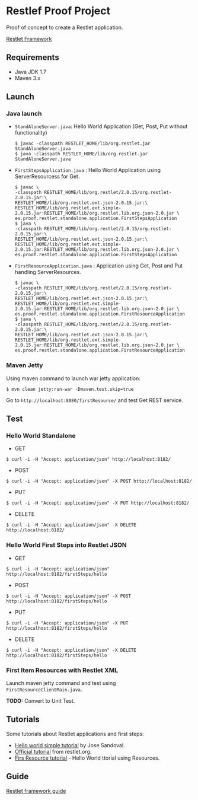 Restlef Proof Project
=======================

Proof of concept to create a Restlet application.

[Restlet Framework](http://restlet.org/)

## Requirements

* Java JDK 1.7 
* Maven 3.x 

## Launch

### Java launch

  * `StandAloneServer.java`: Hello World Application (Get, Post, Put without functionality)
    ```shell
    $ javac -classpath RESTLET_HOME/lib/org.restlet.jar StandAloneServer.java
    $ java -classpath RESTLET_HOME/lib/org.restlet.jar StandAloneServer.java
    ```
  * `FirstStepsApplication.java` : Hello World Application using ServerResourcess for Get.
    ```shell
    $ javac \
    -classpath RESTLET_HOME/lib/org.restlet/2.0.15/org.restlet-2.0.15.jar:\
    RESTLET_HOME/lib/org.restlet.ext.json-2.0.15.jar:\
    RESTLET_HOME/lib/org.restlet.ext.simple-2.0.15.jar:RESTLET_HOME/lib/org.restlet.lib.org.json-2.0.jar \
    es.proof.restlet.standalone.application.FirstStepsApplication
    $ java \
    -classpath RESTLET_HOME/lib/org.restlet/2.0.15/org.restlet-2.0.15.jar:\
    RESTLET_HOME/lib/org.restlet.ext.json-2.0.15.jar:\
    RESTLET_HOME/lib/org.restlet.ext.simple-2.0.15.jar:RESTLET_HOME/lib/org.restlet.lib.org.json-2.0.jar \
    es.proof.restlet.standalone.application.FirstStepsApplication
    ```
  * `FirstResourceApplication.java` : Application using Get, Post and Put handling ServerResources.
    ```shell
    $ javac \
    -classpath RESTLET_HOME/lib/org.restlet/2.0.15/org.restlet-2.0.15.jar:\
    RESTLET_HOME/lib/org.restlet.ext.json-2.0.15.jar:\
    RESTLET_HOME/lib/org.restlet.ext.simple-2.0.15.jar:RESTLET_HOME/lib/org.restlet.lib.org.json-2.0.jar \
    es.proof.restlet.standalone.application.FirstResourceApplication
    $ java \
    -classpath RESTLET_HOME/lib/org.restlet/2.0.15/org.restlet-2.0.15.jar:\
    RESTLET_HOME/lib/org.restlet.ext.json-2.0.15.jar:\
    RESTLET_HOME/lib/org.restlet.ext.simple-2.0.15.jar:RESTLET_HOME/lib/org.restlet.lib.org.json-2.0.jar \
    es.proof.restlet.standalone.application.FirstResourceApplication
    ```

### Maven Jetty

Using maven command to launch war jetty application:

```shell
$ mvn clean jetty:run-war -Dmaven.test.skip=true
```

Go to `http://localhost:8080/firstResource/` and test Get REST service.

## Test

### Hello World Standalone

* GET 
```shell
$ curl -i -H "Accept: application/json" http://localhost:8182/ 
```

* POST
```shell
$ curl -i -H "Accept: application/json" -X POST http://localhost:8182/ 
```

* PUT
```shell
$ curl -i -H "Accept: application/json" -X PUT http://localhost:8182/ 
```

* DELETE
```shell
$ curl -i -H "Accept: application/json" -X DELETE http://localhost:8182/ 
```

### Hello World First Steps into Restlet JSON

* GET 
```shell
$ curl -i -H "Accept: application/json" http://localhost:8182/firstSteps/hello
```

* POST
```shell
$ curl -i -H "Accept: application/json" -X POST http://localhost:8182/firstSteps/hello
```

* PUT
```shell
$ curl -i -H "Accept: application/json" -X PUT http://localhost:8182/firstSteps/hello
```

* DELETE
```shell
$ curl -i -H "Accept: application/json" -X DELETE http://localhost:8182/firstSteps/hello
```

### First Item Resources with Restlet XML

Launch maven jetty command and test using `FirstResourceClientMain.java`.

**TODO:** Convert to Unit Test.

## Tutorials

Some tutorials about Restlet applications and first steps:

  * [Hello world simple tutorial](http://www.josesandoval.com/2009/06/restlet-20-sample-application-with.html) by Jose Sandoval.
  * [Official tutorial](http://restlet.org/learn/2.0/firstSteps) from restlet.org.
  * [Firs Resource tutorial](http://restlet.org/learn/2.0/firstResource) - Hello World ttorial using Resources. 

## Guide

[Restlet framework guide](http://restlet.org/learn/guide/2.1/#/13-restlet/27-restlet.html)


